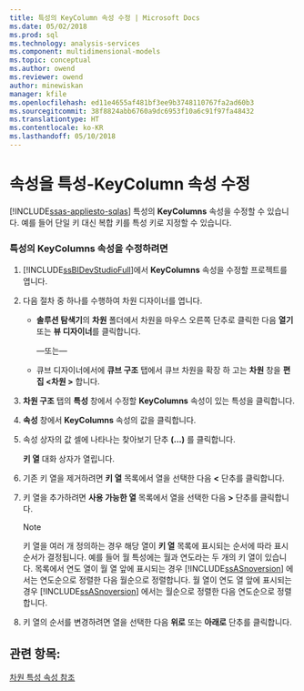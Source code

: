 ```yaml
---
title: 특성의 KeyColumn 속성 수정 | Microsoft Docs
ms.date: 05/02/2018
ms.prod: sql
ms.technology: analysis-services
ms.component: multidimensional-models
ms.topic: conceptual
ms.author: owend
ms.reviewer: owend
author: minewiskan
manager: kfile
ms.openlocfilehash: ed11e4655af481bf3ee9b3748110767fa2ad60b3
ms.sourcegitcommit: 38f8824abb6760a9dc6953f10a6c91f97fa48432
ms.translationtype: HT
ms.contentlocale: ko-KR
ms.lasthandoff: 05/10/2018
---
```

# <a name="attribute-properties---modify-the-keycolumn-property"></a>속성을 특성-KeyColumn 속성 수정
[!INCLUDE[ssas-appliesto-sqlas](../../includes/ssas-appliesto-sqlas.md)]
  특성의 **KeyColumns** 속성을 수정할 수 있습니다. 예를 들어 단일 키 대신 복합 키를 특성 키로 지정할 수 있습니다.  
  
### <a name="to-modify-the-keycolumns-property-of-an-attribute"></a>특성의 KeyColumns 속성을 수정하려면  
  
1.  [!INCLUDE[ssBIDevStudioFull](../../includes/ssbidevstudiofull-md.md)]에서 **KeyColumns** 속성을 수정할 프로젝트를 엽니다.  
  
2.  다음 절차 중 하나를 수행하여 차원 디자이너를 엽니다.  
  
    -   **솔루션 탐색기**의 **차원** 폴더에서 차원을 마우스 오른쪽 단추로 클릭한 다음 **열기** 또는 **뷰 디자이너**를 클릭합니다.  
  
         —또는—  
  
    -   큐브 디자이너에서에 **큐브 구조** 탭에서 큐브 차원을 확장 하 고는 **차원** 창을 **편집 \<차원 >** 합니다.  
  
3.  **차원 구조** 탭의 **특성** 창에서 수정할 **KeyColumns** 속성이 있는 특성을 클릭합니다.  
  
4.  **속성** 창에서 **KeyColumns** 속성의 값을 클릭합니다.  
  
5.  속성 상자의 값 셀에 나타나는 찾아보기 단추 **(...)** 를 클릭합니다.  
  
     **키 열** 대화 상자가 열립니다.  
  
6.  기존 키 열을 제거하려면 **키 열** 목록에서 열을 선택한 다음 **\<** 단추를 클릭합니다.  
  
7.  키 열을 추가하려면 **사용 가능한 열** 목록에서 열을 선택한 다음 **>** 단추를 클릭합니다.  
  
    > [!NOTE]  
    >  키 열을 여러 개 정의하는 경우 해당 열이 **키 열** 목록에 표시되는 순서에 따라 표시 순서가 결정됩니다. 예를 들어 월 특성에는 월과 연도라는 두 개의 키 열이 있습니다. 목록에서 연도 열이 월 열 앞에 표시되는 경우 [!INCLUDE[ssASnoversion](../../includes/ssasnoversion-md.md)] 에서는 연도순으로 정렬한 다음 월순으로 정렬합니다. 월 열이 연도 열 앞에 표시되는 경우 [!INCLUDE[ssASnoversion](../../includes/ssasnoversion-md.md)] 에서는 월순으로 정렬한 다음 연도순으로 정렬합니다.  
  
8.  키 열의 순서를 변경하려면 열을 선택한 다음 **위로** 또는 **아래로** 단추를 클릭합니다.  
  
## <a name="see-also"></a>관련 항목:  
 [차원 특성 속성 참조](../../analysis-services/multidimensional-models/dimension-attribute-properties-reference.md)  
  
  
